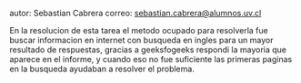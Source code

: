 autor: Sebastian Cabrera      correo: sebastian.cabrera@alumnos.uv.cl

En la resolucion de esta tarea el metodo ocupado para resolverla fue buscar informacion en internet
con busqueda en ingles para un mayor resultado de respuestas, gracias a geeksfogeeks respondi la mayoria
que aparece en el informe, y cuando eso no fue suficiente las primeras paginas en la busqueda ayudaban a
resolver el problema. 
